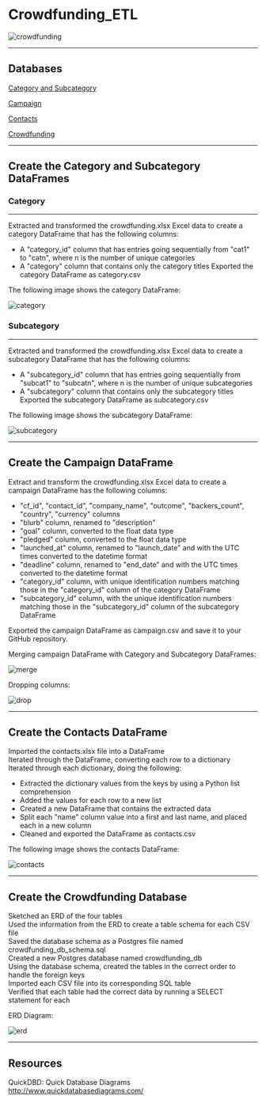 # Crowdfunding_ETL

![crowdfunding](https://github.com/epsilonite/Crowdfunding_ETL/blob/main/images/crowdfunding.webp)

---

## Databases

[Category and Subcategory](https://github.com/epsilonite/Crowdfunding_ETL/tree/main#create-the-category-and-subcategory-dataframes)

[Campaign](https://github.com/epsilonite/Crowdfunding_ETL/tree/main?tab=readme-ov-file#create-the-campaign-dataframe)

[Contacts](https://github.com/epsilonite/Crowdfunding_ETL/tree/main?tab=readme-ov-file#create-the-contacts-dataframe)

[Crowdfunding](https://github.com/epsilonite/Crowdfunding_ETL/tree/main?tab=readme-ov-file#create-the-crowdfunding-database)

---

## Create the Category and Subcategory DataFrames

### Category 
---
Extracted and transformed the crowdfunding.xlsx Excel data to create a category DataFrame that has the following columns:
  - A "category_id" column that has entries going sequentially from "cat1" to "catn", where n is the number of unique categories
  - A "category" column that contains only the category titles
Exported the category DataFrame as category.csv

The following image shows the category DataFrame:

![category](https://github.com/epsilonite/Crowdfunding_ETL/blob/main/images/category.png)

### Subcategory
---
Extracted and transformed the crowdfunding.xlsx Excel data to create a subcategory DataFrame that has the following columns:
  - A "subcategory_id" column that has entries going sequentially from "subcat1" to "subcatn", where n is the number of unique subcategories
  - A "subcategory" column that contains only the subcategory titles
Exported the subcategory DataFrame as subcategory.csv

The following image shows the subcategory DataFrame:

![subcategory](https://github.com/epsilonite/Crowdfunding_ETL/blob/main/images/subcatgeory.png)

---

## Create the Campaign DataFrame

Extract and transform the crowdfunding.xlsx Excel data to create a campaign DataFrame has the following columns:

  - "cf_id", "contact_id", "company_name", "outcome", "backers_count", "country", "currency" columns
  - "blurb" column, renamed to "description"
  - "goal" column, converted to the float data type
  - "pledged" column, converted to the float data type
  - "launched_at" column, renamed to "launch_date" and with the UTC times converted to the datetime format
  - "deadline" column, renamed to "end_date" and with the UTC times converted to the datetime format
  - "category_id" column, with unique identification numbers matching those in the "category_id" column of the category DataFrame
  -  "subcategory_id" column, with the unique identification numbers matching those in the "subcategory_id" column of the subcategory DataFrame

Exported the campaign DataFrame as campaign.csv and save it to your GitHub repository.

Merging campaign DataFrame with Category and Subcategory DataFrames:

![merge](https://github.com/epsilonite/Crowdfunding_ETL/blob/main/images/campaign_merge.png)

Dropping columns:

![drop](https://github.com/epsilonite/Crowdfunding_ETL/blob/main/images/campaign_drop.png)

---

## Create the Contacts DataFrame

Imported the contacts.xlsx file into a DataFrame<br>
Iterated through the DataFrame, converting each row to a dictionary<br>
Iterated through each dictionary, doing the following:
  - Extracted the dictionary values from the keys by using a Python list comprehension
  - Added the values for each row to a new list
  - Created a new DataFrame that contains the extracted data
  - Split each "name" column value into a first and last name, and placed each in a new column
  - Cleaned and exported the DataFrame as contacts.csv

The following image shows the contacts DataFrame:

![contacts](https://github.com/epsilonite/Crowdfunding_ETL/blob/main/images/contacts.png)

---

## Create the Crowdfunding Database

Sketched an ERD of the four tables<br>
Used the information from the ERD to create a table schema for each CSV file<br>
Saved the database schema as a Postgres file named crowdfunding_db_schema.sql<br>
Created a new Postgres database named crowdfunding_db<br>
Using the database schema, created the tables in the correct order to handle the foreign keys<br>
Imported each CSV file into its corresponding SQL table<br>
Verified that each table had the correct data by running a SELECT statement for each


ERD Diagram:

![erd](https://github.com/epsilonite/Crowdfunding_ETL/blob/main/images/crowdfunding_db_ERD.png)

---

## Resources

QuickDBD: Quick Database Diagrams<br>
http://www.quickdatabasediagrams.com/
